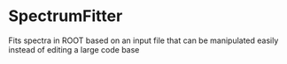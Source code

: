 # SpectrumFitter
Fits spectra in ROOT based on an input file that can be manipulated easily instead of editing a large code base

